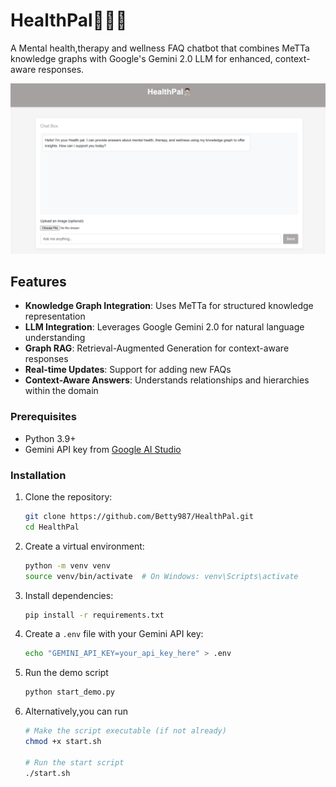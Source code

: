 # HealthPal👨🏻‍⚕️

A Mental health,therapy and wellness FAQ chatbot that combines MeTTa knowledge graphs with Google's Gemini 2.0 LLM for enhanced, context-aware responses.

![index Preview](./assets/frontpage.png)  


##  Features

- **Knowledge Graph Integration**: Uses MeTTa for structured knowledge representation
- **LLM Integration**: Leverages Google Gemini 2.0 for natural language understanding
- **Graph RAG**: Retrieval-Augmented Generation for context-aware responses
- **Real-time Updates**: Support for adding new FAQs
- **Context-Aware Answers**: Understands relationships and hierarchies within the domain

### Prerequisites

- Python 3.9+
- Gemini API key from [Google AI Studio](https://ai.google.dev/)

### Installation

1. Clone the repository:
   ```bash
   git clone https://github.com/Betty987/HealthPal.git
   cd HealthPal
   ```

2. Create a virtual environment:
   ```bash
   python -m venv venv
   source venv/bin/activate  # On Windows: venv\Scripts\activate
   ```

3. Install dependencies:
   ```bash
   pip install -r requirements.txt
   ```

4. Create a `.env` file with your Gemini API key:
   ```bash
   echo "GEMINI_API_KEY=your_api_key_here" > .env
   ```
5. Run the demo script
    ```bash
   python start_demo.py
   ```
6. Alternatively,you can run
    ```bash
    # Make the script executable (if not already)
    chmod +x start.sh

    # Run the start script
    ./start.sh
```
